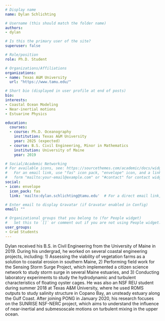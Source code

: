 ```yaml
---
# Display name
name: Dylan Schlichting

# Username (this should match the folder name)
authors:
- dylan

# Is this the primary user of the site?
superuser: false

# Role/position
role: Ph.D. Student

# Organizations/Affiliations
organizations:
- name: Texas A&M University
  url: "https://www.tamu.edu/"

# Short bio (displayed in user profile at end of posts)
bio:
interests:
- Coastal Ocean Modeling
- Near-inertial motions
- Estuarine Physics

education:
  courses:
  - course: Ph.D. Oceanography
    institution: Texas A&M University
    year: 2025 (expected)
  - course: B.S. Civil Engineering, Minor in Mathematics
    institution: University of Maine
    year: 2019

# Social/Academic Networking
# For available icons, see: https://sourcethemes.com/academic/docs/widgets/#icons
#   For an email link, use "fas" icon pack, "envelope" icon, and a link in the
#   form "mailto:your-email@example.com" or "#contact" for contact widget.
social:
- icon: envelope
  icon_pack: fas
  link: 'mailto:dylan.schlichting@tamu.edu'  # For a direct email link, use "mailto:dylan.schlichting@tamu.edu".

# Enter email to display Gravatar (if Gravatar enabled in Config)
email: ""

# Organizational groups that you belong to (for People widget)
#   Set this to `[]` or comment out if you are not using People widget.  
user_groups:
- Grad Students
---
```

Dylan received his B.S. in Civil Engineering from the University of Maine in 2019. During his undergrad, he worked on several coastal engineering projects, including: 1) Assessing the viability of vegetation farms as a solution to coastal erosion in southern Maine, 2) Performing field work for the Sensing Storm Surge Project, which implemented a citizen science network to study storm surge in several Maine estuaries, and 3) Conducting laboratory experiments to study the hydrodynamic and turbulent characteristics of floating oyster cages. He was also an NSF REU student during summer 2018 at Texas A&M University, where he used ROMS outputs to study salinity structure in Copano Bay, an unsteady estuary along the Gulf Coast. After joining PONG in January 2020, his research focuses on the SUNRISE NSF-NERC project, which aims to understand the influence of near-inertial and submesoscale motions on turbulent mixing in the upper ocean.
